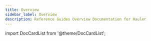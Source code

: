 ```yaml
---
title: Overview
sidebar_label: Overview
description: Reference Guides Overview Documentation for Hauler
---
```


import DocCardList from '@theme/DocCardList';

<DocCardList />
